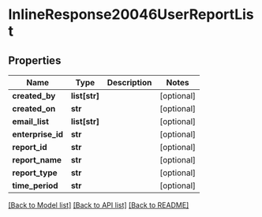 # InlineResponse20046UserReportList

## Properties
Name | Type | Description | Notes
------------ | ------------- | ------------- | -------------
**created_by** | **list[str]** |  | [optional] 
**created_on** | **str** |  | [optional] 
**email_list** | **list[str]** |  | [optional] 
**enterprise_id** | **str** |  | [optional] 
**report_id** | **str** |  | [optional] 
**report_name** | **str** |  | [optional] 
**report_type** | **str** |  | [optional] 
**time_period** | **str** |  | [optional] 

[[Back to Model list]](../README.md#documentation-for-models) [[Back to API list]](../README.md#documentation-for-api-endpoints) [[Back to README]](../README.md)

